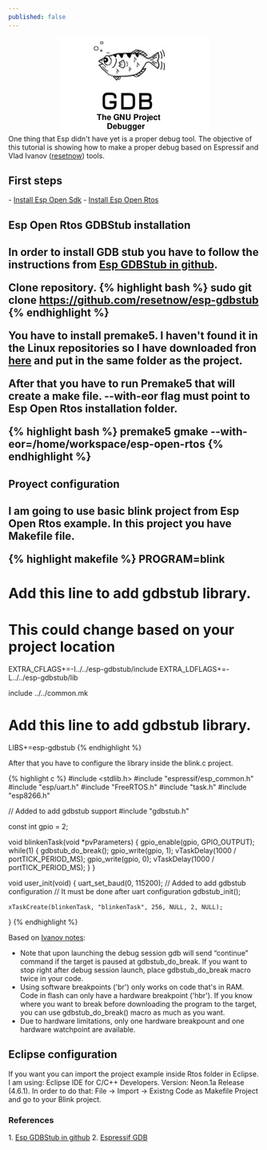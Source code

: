 ```yaml
---
published: false
---
```

<center><img src="/images/gdb-logo.png" width="300" height="193"></center>
One thing that Esp didn't have yet is a proper debug tool. The objective of this tutorial is showing how to make a proper debug based on Espressif and Vlad Ivanov (<a href="https://github.com/resetnow" target="_blank">resetnow</a>) tools.

<!-- more -->

<h2>First steps</h2>
- <a href="{{ site.baseurl }}{% post_url 2016-11-21-esp8266-openSdk %}" target="_blank">Install Esp Open Sdk</a> 
- <a href="{{ site.baseurl }}{% post_url 2016-11-27-Esp8266-FreeRtos %}" target="_blank">Install Esp Open Rtos</a> 

<h2>Esp Open Rtos GDBStub installation<h2>
In order to install GDB stub you have to follow the instructions from <a href="https://github.com/resetnow/esp-gdbstub" target="_blank">Esp GDBStub in github</a>.

Clone repository.
{% highlight bash %}
sudo git clone https://github.com/resetnow/esp-gdbstub
{% endhighlight %}

You have to install premake5. I haven't found it in the Linux repositories so I have downloaded fron <a href="https://premake.github.io/download.html" target="_blank">here</a> and put in the same folder as the project.

After that you have to run Premake5 that will create a make file. --with-eor flag must point to Esp Open Rtos installation folder. 

{% highlight bash %}
premake5 gmake --with-eor=/home/workspace/esp-open-rtos
{% endhighlight %}

<h2>Proyect configuration<h2>
I am going to use basic blink project from Esp Open Rtos example. In this project you have Makefile file.

{% highlight makefile %}
PROGRAM=blink

# Add this line to add gdbstub library.
# This could change based on your project location

EXTRA_CFLAGS+=-I../../esp-gdbstub/include
EXTRA_LDFLAGS+=-L../../esp-gdbstub/lib

include ../../common.mk

# Add this line to add gdbstub library.
LIBS+=esp-gdbstub
{% endhighlight %}

After that you have to configure the library inside the blink.c project.

{% highlight c %}
#include <stdlib.h>
#include "espressif/esp_common.h"
#include "esp/uart.h"
#include "FreeRTOS.h"
#include "task.h"
#include "esp8266.h"

// Added to add gdbstub support
#include "gdbstub.h"

const int gpio = 2;

void blinkenTask(void *pvParameters)
{
    gpio_enable(gpio, GPIO_OUTPUT);
    while(1) {
        gdbstub_do_break();
        gpio_write(gpio, 1);
        vTaskDelay(1000 / portTICK_PERIOD_MS);
        gpio_write(gpio, 0);
        vTaskDelay(1000 / portTICK_PERIOD_MS);
    }
}

void user_init(void)
{
    uart_set_baud(0, 115200);
    // Added to add gdbstub configuration
    // It must be done after uart configuration
    gdbstub_init();

    xTaskCreate(blinkenTask, "blinkenTask", 256, NULL, 2, NULL);
}
{% endhighlight %}

Based on <a href="https://github.com/resetnow/esp-gdbstub" target="_blank">Ivanov notes</a>:
- Note that upon launching the debug session gdb will send “continue” command if the target is paused at gdbstub_do_break. If you want to stop right after debug session launch, place gdbstub_do_break macro twice in your code.
- Using software breakpoints ('br') only works on code that's in RAM. Code in flash can only have a hardware breakpoint ('hbr'). If you know where you want to break before downloading the program to the target, you can use gdbstub_do_break() macro as much as you want.
- Due to hardware limitations, only one hardware breakpount and one hardware watchpoint are available.


<h2>Eclipse configuration</h2>

If you want you can import the project example inside Rtos folder in Eclipse. I am using: Eclipse IDE for C/C++ Developers. Version: Neon.1a Release (4.6.1). In order to do that: File -> Import -> Existng Code as Makefile Project and go to your Blink project. 

<h3>References</h3>
1. <a href="https://github.com/resetnow/esp-gdbstub" target="_blank">Esp GDBStub in github</a>
2. <a href="https://github.com/Espressif/esp-gdbstub" target="_blank">Espressif GDB</a>
